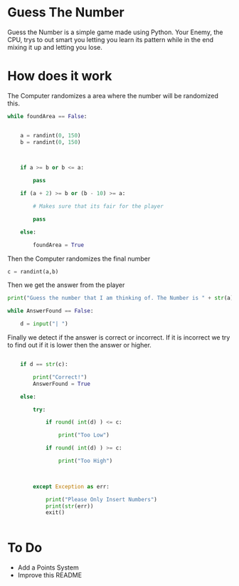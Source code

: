 # Guess The Number
Guess the Number is a simple game made using Python. Your Enemy, the CPU, trys to out smart you letting you learn its pattern while in the end mixing it up and letting you lose.
# How does it work
The Computer randomizes a area where the number will be randomized this.
```python
while foundArea == False:


    a = randint(0, 150)
    b = randint(0, 150)

    

    if a >= b or b <= a:

        pass

    if (a + 2) >= b or (b - 10) >= a:

        # Makes sure that its fair for the player

        pass 

    else:

        foundArea = True
```

Then the Computer randomizes the final number
```python
c = randint(a,b)
```
Then we get the answer from the player
```python
print("Guess the number that I am thinking of. The Number is " + str(a) + "-" + str(b))

while AnswerFound == False:

    d = input("| ")
```

Finally we detect if the answer is correct or incorrect. If it is incorrect we try to find out if it is lower then the answer or higher.
```python

    if d == str(c):

        print("Correct!")
        AnswerFound = True

    else:

        try:

            if round( int(d) ) <= c:

                print("Too Low")

            if round( int(d) ) >= c:

                print("Too High")

            

        except Exception as err:

            print("Please Only Insert Numbers")
            print(str(err))
            exit()
           
```

# To Do

- Add a Points System
- Improve this README
